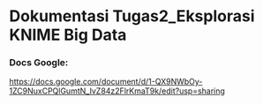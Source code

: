 # Dokumentasi Tugas2_Eksplorasi KNIME Big Data

### Docs Google:
https://docs.google.com/document/d/1-QX9NWbOy-1ZC9NuxCPQlGumtN_IvZ84z2FlrKmaT9k/edit?usp=sharing
